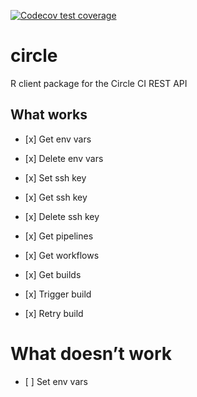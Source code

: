 
<!-- badges: start -->

[![Codecov test
coverage](https://codecov.io/gh/pat-s/circle/branch/master/graph/badge.svg)](https://codecov.io/gh/pat-s/circle?branch=master)
<!-- badges: end -->

# circle

R client package for the Circle CI REST API

## What works

  - \[x\] Get env vars

  - \[x\] Delete env vars

  - \[x\] Set ssh key

  - \[x\] Get ssh key

  - \[x\] Delete ssh key

  - \[x\] Get pipelines

  - \[x\] Get workflows

  - \[x\] Get builds

  - \[x\] Trigger build

  - \[x\] Retry build

# What doesn’t work

  - \[ \] Set env vars
